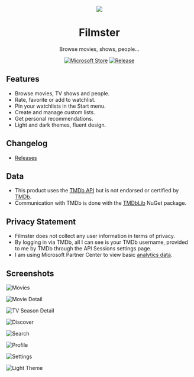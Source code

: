 <p align="center">
  <img src="logo/filmster-wide-small.png?raw=true">
</p>

<h1 align="center">
  Filmster
</h1>

<p align="center">
  Browse movies, shows, people…
</p>

<p align="center">
  <a href="https://www.microsoft.com/store/apps/9P6DHMBWPWS3"><img src="https://img.shields.io/badge/download-Microsoft%20Store-blue" alt="Microsoft Store" /></a>
  <a href="https://github.com/angyanmark/Filmster/releases"><img src="https://img.shields.io/github/v/release/angyanmark/Filmster" alt="Release" /></a>
</p>

## Features

* Browse movies, TV shows and people.
* Rate, favorite or add to watchlist.
* Pin your watchlists in the Start menu.
* Create and manage custom lists.
* Get personal recommendations.
* Light and dark themes, fluent design.

## Changelog

* [Releases](https://github.com/angyanmark/Filmster/releases)

## Data

* This product uses the [TMDb API](https://www.themoviedb.org/documentation/api) but is not endorsed or certified by [TMDb](https://www.themoviedb.org/).
* Communication with TMDb is done with the [TMDbLib](https://github.com/LordMike/TMDbLib) NuGet package.

## Privacy Statement

* Filmster does not collect any user information in terms of privacy.
* By logging in via TMDb, all I can see is your TMDb username, provided to me by TMDb through the API Sessions settings page.
* I am using Microsoft Partner Center to view basic [analytics data](https://docs.microsoft.com/en-us/windows/uwp/publish/analytics).

## Screenshots

![Movies](screenshots/01_movies.png?raw=true "Movies")

![Movie Detail](screenshots/02_movie_detail.png?raw=true "Movie Detail")

![TV Season Detail](screenshots/03_tv_season_detail.png?raw=true "TV Season Detail")

![Discover](screenshots/04_discover.png?raw=true "Discover")

![Search](screenshots/05_search.png?raw=true "Search")

![Profile](screenshots/06_profile.png?raw=true "Profile")

![Settings](screenshots/07_settings.png?raw=true "Settings")

![Light Theme](screenshots/08_light_theme.png?raw=true "Light Theme")
